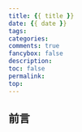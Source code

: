 ```yaml
---
title: {{ title }}
date: {{ date }}
tags:
categories:
comments: true
fancybox: false
description: 
toc: false
permalink: 
top: 
---
```

<h2 id="intro">前言</h2>

<!--more-->